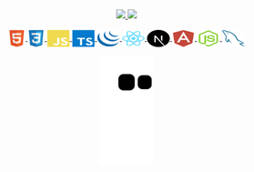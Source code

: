 ## 
<div align="center">
  <a href="https://github.com/FeBassetto">
  <img height="180em" src="https://github-readme-stats.vercel.app/api?username=FeBassetto&show_icons=true&theme=dark&include_all_commits=true&count_private=true"/>
  <img height="180em" src="https://github-readme-stats.vercel.app/api/top-langs/?username=FeBassetto&layout=compact&langs_count=7&theme=dark"/>
</div>
<div style="display: inline_block" align="center"><br>
  <img align="center" alt="HTML" title="HTML" height="30" width="30" src="https://raw.githubusercontent.com/devicons/devicon/master/icons/html5/html5-original.svg">
  <img align="center" alt="CSS" title="CSS" height="30" width="30" src="https://raw.githubusercontent.com/devicons/devicon/master/icons/css3/css3-original.svg">
  <img align="center" alt="Js" title="Js" height="30" width="40" src="https://raw.githubusercontent.com/devicons/devicon/master/icons/javascript/javascript-plain.svg">
  <img align="center" alt="Ts" title="TS" height="30" width="40" src="https://raw.githubusercontent.com/devicons/devicon/master/icons/typescript/typescript-plain.svg">
  <img align="center" alt="JQuery" title="JQuery" height="30" width="40" src="https://github.com/devicons/devicon/blob/master/icons/jquery/jquery-original.svg">
  <img align="center" alt="React" title="React" height="30" width="40" src="https://raw.githubusercontent.com/devicons/devicon/master/icons/react/react-original.svg">
  <img align="center" alt="React" title="React" height="30" width="40" src="https://github.com/devicons/devicon/blob/master/icons/nextjs/nextjs-original.svg">
  <img align="center" alt="Angular" title="Angular" height="30" width="40" src="https://github.com/devicons/devicon/blob/master/icons/angularjs/angularjs-plain.svg">
  <img align="center" alt="Node" title="Node" height="30" width="40" src="https://github.com/devicons/devicon/blob/master/icons/nodejs/nodejs-original.svg">
  <img align="center" alt="MySQL" title="MySQL" height="30" width="40" src="https://github.com/devicons/devicon/blob/master/icons/mysql/mysql-original.svg">


 
  ![Snake animation](https://github.com/rafaballerini/rafaballerini/blob/output/github-contribution-grid-snake.svg)
 
</div>
